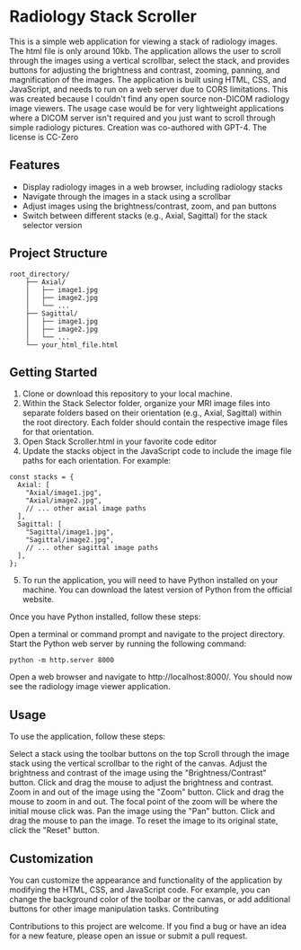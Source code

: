 # Radiology Stack Scroller

This is a simple web application for viewing a stack of radiology images. The html file is only around 10kb. The application allows the user to scroll through the images using a vertical scrollbar, select the stack, and provides buttons for adjusting the brightness and contrast, zooming, panning, and magnification of the images. The application is built using HTML, CSS, and JavaScript, and needs to run on a web server due to CORS limitations. This was created because I couldn't find any open source non-DICOM radiology image viewers. The usage case would be for very lightweight applications where a DICOM server isn't required and you just want to scroll through simple radiology pictures. Creation was co-authored with GPT-4. The license is CC-Zero

## Features

- Display radiology images in a web browser, including radiology stacks
- Navigate through the images in a stack using a scrollbar
- Adjust images using the brightness/contrast, zoom, and pan buttons
- Switch between different stacks (e.g., Axial, Sagittal) for the stack selector version

## Project Structure

```
root_directory/
    ├── Axial/
    │   ├── image1.jpg
    │   ├── image2.jpg
    │   └── ...
    ├── Sagittal/
    │   ├── image1.jpg
    │   ├── image2.jpg
    │   └── ...
    └── your_html_file.html
```

## Getting Started

1. Clone or download this repository to your local machine.
2. Within the Stack Selector folder, organize your MRI image files into separate folders based on their orientation (e.g., Axial, Sagittal) within the root directory. Each folder should contain the respective image files for that orientation.
3. Open Stack Scroller.html in your favorite code editor
4. Update the stacks object in the JavaScript code to include the image file paths for each orientation. For example:

```
const stacks = {
  Axial: [
    "Axial/image1.jpg",
    "Axial/image2.jpg",
    // ... other axial image paths
  ],
  Sagittal: [
    "Sagittal/image1.jpg",
    "Sagittal/image2.jpg",
    // ... other sagittal image paths
  ],
};
```

5. To run the application, you will need to have Python installed on your machine. You can download the latest version of Python from the official website.

Once you have Python installed, follow these steps:

Open a terminal or command prompt and navigate to the project directory.
Start the Python web server by running the following command:
```
python -m http.server 8000
```
Open a web browser and navigate to http://localhost:8000/.
You should now see the radiology image viewer application.

## Usage

To use the application, follow these steps:

Select a stack using the toolbar buttons on the top
Scroll through the image stack using the vertical scrollbar to the right of the canvas.
Adjust the brightness and contrast of the image using the "Brightness/Contrast" button. Click and drag the mouse to adjust the brightness and contrast.
Zoom in and out of the image using the "Zoom" button. Click and drag the mouse to zoom in and out. The focal point of the zoom will be where the initial mouse click was.
Pan the image using the "Pan" button. Click and drag the mouse to pan the image.
To reset the image to its original state, click the "Reset" button.

## Customization

You can customize the appearance and functionality of the application by modifying the HTML, CSS, and JavaScript code. For example, you can change the background color of the toolbar or the canvas, or add additional buttons for other image manipulation tasks.
Contributing

Contributions to this project are welcome. If you find a bug or have an idea for a new feature, please open an issue or submit a pull request.
